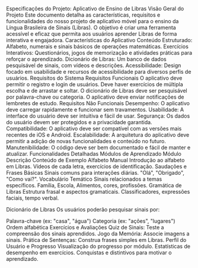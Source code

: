 Especificações do Projeto: Aplicativo de Ensino de Libras
Visão Geral do Projeto
Este documento detalha as características, requisitos e funcionalidades do nosso projeto de aplicativo móvel para o ensino da Língua Brasileira de Sinais (Libras). O objetivo é criar uma ferramenta acessível e eficaz que permita aos usuários aprender Libras de forma interativa e engajadora.
Características do Aplicativo
Conteúdo Estruturado: Alfabeto, numerais e sinais básicos de operações matemáticas.
Exercícios Interativos: Questionários, jogos de memorização e atividades práticas para reforçar o aprendizado.
Dicionário de Libras: Um banco de dados pesquisável de sinais, com vídeos e descrições.
Acessibilidade: Design focado em usabilidade e recursos de acessibilidade para diversos perfis de usuários.
Requisitos do Sistema
Requisitos Funcionais
O aplicativo deve permitir o registro e login de usuários.
Deve haver exercícios de múltipla escolha e de arrastar e soltar.
O dicionário de Libras deve ser pesquisável por palavra-chave ou categoria.
O aplicativo deve enviar notificações de lembretes de estudo.
Requisitos Não Funcionais
Desempenho: O aplicativo deve carregar rapidamente e funcionar sem travamentos.
Usabilidade: A interface do usuário deve ser intuitiva e fácil de usar.
Segurança: Os dados do usuário devem ser protegidos e a privacidade garantida.
Compatibilidade: O aplicativo deve ser compatível com as versões mais recentes de iOS e Android.
Escalabilidade: A arquitetura do aplicativo deve permitir a adição de novas funcionalidades e conteúdo no futuro.
Manutenibilidade: O código deve ser bem documentado e fácil de manter e atualizar.
Funcionalidades Detalhadas
Módulos de Aprendizado
Módulo
Descrição
Conteúdo de Exemplo
Alfabeto Manual
Introdução ao alfabeto em Libras.
Vídeos de cada letra, exercícios de identificação.
Saudações e Frases Básicas
Sinais comuns para interações diárias.
"Olá", "Obrigado", "Como vai?".
Vocabulário Temático
Sinais relacionados a temas específicos.
Família, Escola, Alimentos, cores, profissões.
Gramática de Libras
Estrutura frasal e aspectos gramaticais.
Classificadores, expressões faciais, tempo verbal.

Dicionário de Libras
Os usuários poderão pesquisar sinais por:

Palavra-chave (ex: "casa", "água")
Categoria (ex: "ações", "lugares")
Ordem alfabética
Exercícios e Avaliações
Quiz de Sinais: Teste a compreensão dos sinais aprendidos.
Jogo da Memória: Associe imagens a sinais.
Prática de Sentenças: Construa frases simples em Libras.
Perfil do Usuário e Progresso
Visualização do progresso por módulo.
Estatísticas de desempenho em exercícios.
Conquistas e distintivos para motivar o aprendizado.
